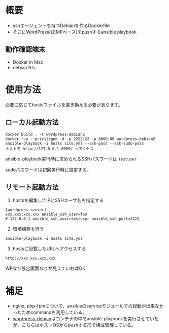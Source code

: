 # 概要

* sshエージェントを持つDebianを作るDockerfile
* そこにWordPress(LEMPベース)をpushするansible playbook

## 動作確認端末

* Docker in Mac
* debian 9.5

# 使用方法

必要に応じてhostsファイルを書き換える必要があります。

## ローカル起動方法
```
docker build . -t wordpress-debian2
docker run --privileged -d -p 2222:22 -p 8080:80 wordpress-debian2
ansible-playbook -i hosts site.yml --ask-pass --ask-sudo-pass
ホストで http://127.0.0.1:8080/ へアクセス
```

ansible-playbook実行時に求められるSSHパスワードは `testuser`

sudoパスワードは初回実行時に設定する。

## リモート起動方法

1. hostsを編集してIPとSSHユーザ名を指定する
```
[wordpress-server]
xxx.xxx.xxx.xxx ansible_ssh_user=foo
# 127.0.0.1 ansible_ssh_user=testuser ansible_ssh_port=2222
```

2. 環境構築を行う
```
ansible-playbook -i hosts site.yml
```

3. hostsに記載したURLへアクセスする
```
http://xxx.xxx.xxx.xxx
```

WPなり設定画面なりが見えていればOK

# 補足
* nginx, php-fpmについて、ansibleのserviceモジュールでの起動が出来なかったためcommandを利用している。
* [wordpress-debian](https://github.com/t-morisawa/wordpress-debian)はコンテナの中でansible-playbookを実行させていたが、こちらはホストOSからpushする形で構成管理している。
